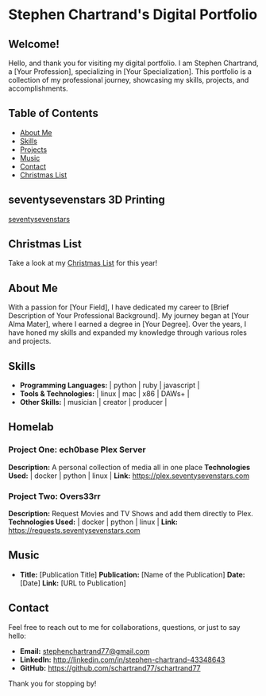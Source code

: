 # Stephen Chartrand's Digital Portfolio

## Welcome!

Hello, and thank you for visiting my digital portfolio. I am Stephen Chartrand, a [Your Profession], specializing in [Your Specialization]. This portfolio is a collection of my professional journey, showcasing my skills, projects, and accomplishments.

## Table of Contents
- [About Me](#about-me)
- [Skills](#skills)
- [Projects](#projects)
- [Music](#music)
- [Contact](#contact)
- [Christmas List](#christmas-list)

## seventysevenstars 3D Printing
[seventysevenstars](https://schartrand77.github.io/77stars)

## Christmas List
Take a look at my [Christmas List](https://schartrand77.github.io/christmas-list1) for this year!

## About Me
With a passion for [Your Field], I have dedicated my career to [Brief Description of Your Professional Background]. My journey began at [Your Alma Mater], where I earned a degree in [Your Degree]. Over the years, I have honed my skills and expanded my knowledge through various roles and projects.

## Skills
- **Programming Languages:** | python | ruby | javascript |
- **Tools & Technologies:** | linux | mac | x86 | DAWs+ |
- **Other Skills:** | musician | creator | producer |

## Homelab
### Project One: ech0base Plex Server
**Description:** A personal collection of media all in one place
**Technologies Used:** | docker | python | linux |
**Link:** https://plex.seventysevenstars.com

### Project Two: Overs33rr
**Description:** Request Movies and TV Shows and add them directly to Plex.
**Technologies Used:** | docker | python | linux |
**Link:** https://requests.seventysevenstars.com

## Music
- **Title:** [Publication Title]
**Publication:** [Name of the Publication]
**Date:** [Date]
**Link:** [URL to Publication]

## Contact
Feel free to reach out to me for collaborations, questions, or just to say hello:
- **Email:** stephenchartrand77@gmail.com
- **LinkedIn:** http://linkedin.com/in/stephen-chartrand-43348643
- **GitHub:** https://github.com/schartrand77/schartrand77

Thank you for stopping by!

